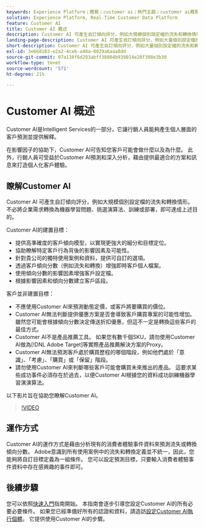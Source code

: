 ```yaml
---
keywords: Experience Platform；概覽；customer ai；熱門主題；customer ai概覽
solution: Experience Platform, Real-Time Customer Data Platform
feature: Customer AI
title: Customer AI 概述
description: Customer AI 可產生自訂傾向評分，例如大規模個別設定檔的流失和轉換情形。不必將企業需求轉換為機器學習問題、挑選演算法、訓練或部署，即可達成上述目的。
landing-page-description: Customer AI 可產生自訂傾向評分，例如大量個別設定檔的流失和轉換情形。
short-description: Customer AI 可產生自訂傾向評分，例如大量個別設定檔的流失和轉換情形。
exl-id: 3e668103-e2a2-4ce6-a40a-8029a6aaa8dd
source-git-commit: 07a110f6d293abff38804b939014e28f308e3b30
workflow-type: tm+mt
source-wordcount: '571'
ht-degree: 21%

---
```



# Customer AI 概述

Customer AI是Intelligent Services的一部分，它讓行銷人員能夠產生個人層面的客戶預測並提供解釋。

在影響因子的協助下，Customer AI可告知您客戶可能會做什麼以及為什麼。 此外，行銷人員可受益於Customer AI預測和深入分析，藉由提供最適合的方案和訊息來打造個人化客戶體驗。

## 瞭解Customer AI

Customer AI 可產生自訂傾向評分，例如大規模個別設定檔的流失和轉換情形。不必將企業需求轉換為機器學習問題、挑選演算法、訓練或部署，即可達成上述目的。

Customer AI的建置目標：

- 提供高準確度的客戶傾向模型，以實現更強大的細分和目標定位。
- 協助瞭解特定客戶行為背後的影響因素及可能性。
- 針對貴公司的獨特使用案例和資料，提供可自訂的選項。
- 透過客戶傾向分數（例如流失和轉換）增強即時客戶個人檔案。
- 使用傾向分數的影響因素增強客戶設定檔。
- 根據影響因素和傾向分數建立客戶區段。

客戶並非建置目標：

- 不應使用Customer AI來預測動態定價，或客戶將要購買的價位。
- Customer AI無法判斷提供優惠方案是否會導致客戶購買專案的可能性增加。 雖然您可能會根據傾向分數決定傳送折扣優惠，但這不一定是轉換這些客戶的最佳方式。
- Customer AI不是產品推薦工具。 如果您有數千個SKU，請勿使用Customer AI做為[!DNL Adobe Target]等實際產品推薦解決方案的Proxy。
- Customer AI無法預測客戶處於購買歷程的哪個階段，例如他們處於「意識」、「考慮」、「購買」或「保留」階段。
- 請勿使用Customer AI來判斷哪些客戶可能會購買未來推出的產品。 這要求某些成功事件必須存在於過去，以便Customer AI根據您的資料成功訓練機器學習演演算法。

以下影片旨在協助您瞭解Customer AI。

>[!VIDEO](https://video.tv.adobe.com/v/32664?learn=on&quality=12)

## 運作方式

Customer AI的運作方式是藉由分析現有的消費者體驗事件資料來預測流失或轉換傾向分數。 Adobe意識到所有使用案例中的流失和轉換定義並不統一，因此，您能夠將自訂目標定義為一組條件。 您可以設定預測目標，只要輸入消費者體驗事件資料中存在感興趣的事件即可。

## 後續步驟

您可以依照[快速入門](./getting-started.md)指南開始。 本指南會逐步引導您設定Customer AI的所有必要必要條件。 如果您已經準備好所有的認證和資料，請造訪[設定Customer AI執行個體](./user-guide/configure.md)。 它提供使用Customer AI的步驟。
